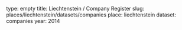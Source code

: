 type: empty
title: Liechtenstein / Company Register
slug: places/liechtenstein/datasets/companies
place: liechtenstein
dataset: companies
year: 2014
